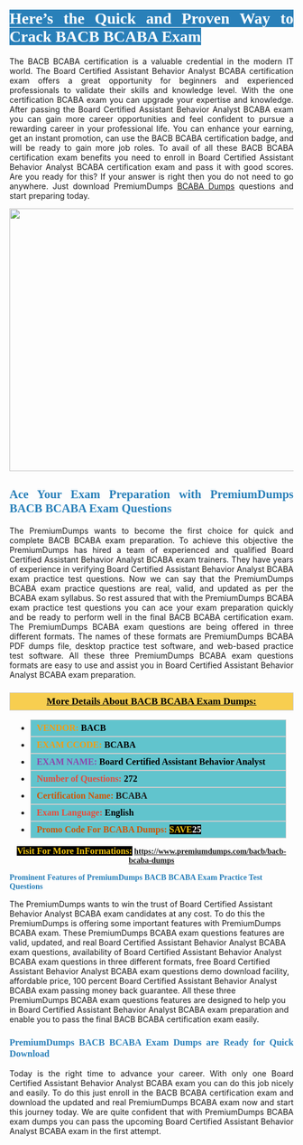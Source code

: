 <h1 style="text-align: justify;"><span style="color:#ffffff;"><span style="font-family:Georgia,serif;"><strong><span style="background-color:#2980b9;">Here’s the Quick and Proven Way to Crack BACB BCABA Exam</span></strong></span></span></h1>

<p style="text-align: justify;">The BACB BCABA certification is a valuable credential in the modern IT world. The Board Certified Assistant Behavior Analyst BCABA certification exam offers a great opportunity for beginners and experienced professionals to validate their skills and knowledge level. With the one certification BCABA exam you can upgrade your expertise and knowledge. After passing the Board Certified Assistant Behavior Analyst BCABA exam you can gain more career opportunities and feel confident to pursue a rewarding career in your professional life. You can enhance your earning, get an instant promotion, can use the BACB BCABA certification badge, and will be ready to gain more job roles. To avail of all these BACB BCABA certification exam benefits you need to enroll in Board Certified Assistant Behavior Analyst BCABA certification exam and pass it with good scores. Are you ready for this? If your answer is right then you do not need to go anywhere. Just download PremiumDumps <a href="https://www.premiumdumps.com/bacb/bacb-bcaba-dumps">BCABA Dumps</a> questions and start preparing today.</p>

<p style="text-align: center;"><a href="https://www.premiumdumps.com/bacb/bacb-bcaba-dumps"><img alt="" src="https://i.imgur.com/KJGzbJ2.jpeg" style="width: 700px; height: 465px;" /></a></p>

<h2 style="text-align: justify;"><span style="color:#2980b9;"><span style="font-family:Georgia,serif;"><strong>Ace Your Exam Preparation with PremiumDumps BACB BCABA Exam Questions</strong></span></span></h2>

<p style="text-align: justify;">The PremiumDumps wants to become the first choice for quick and complete BACB BCABA exam preparation. To achieve this objective the PremiumDumps has hired a team of experienced and qualified Board Certified Assistant Behavior Analyst BCABA exam trainers. They have years of experience in verifying Board Certified Assistant Behavior Analyst BCABA exam practice test questions. Now we can say that the PremiumDumps BCABA exam practice questions are real, valid, and updated as per the BCABA exam syllabus. So rest assured that with the PremiumDumps BCABA exam practice test questions you can ace your exam preparation quickly and be ready to perform well in the final BACB BCABA certification exam. The PremiumDumps BCABA exam questions are being offered in three different formats. The names of these formats are PremiumDumps BCABA PDF dumps file, desktop practice test software, and web-based practice test software. All these three PremiumDumps BCABA exam questions formats are easy to use and assist you in Board Certified Assistant Behavior Analyst BCABA exam preparation.</p>

<h3 style="background: #f7ce50; border: 1px solid rgb(204, 204, 204); padding: 5px 10px; text-align: center;"><span style="font-family:Georgia,serif;"><u><u><span style="color:#000000;"><span style="font-size:11pt"><span style="line-height:normal"><b><span style="font-size:13.0pt"><span cambria="">More Details About BACB BCABA Exam Dumps:</span></span></b></span></span></span></u></u></span></h3>

<ul>
	<li style="margin:0cm 10pt">
	<div style="background:#61c4cd; border: 1px solid rgb(204, 204, 204); padding: 5px 10px; text-align: justify;"><span style="font-family:Georgia,serif;"><span style="font-size:11pt"><span style="line-height:normal"><b><span style="font-size:12.0pt"><span new="" roman="" times=""><span style="color:#f39c12;">VENDOR:</span> <span style="color:#000000;">BACB</span></span></span></b></span></span></span></div>
	</li>
	<li style="margin:0cm 10pt">
	<div style="background: #61c4cd; border: 1px solid rgb(204, 204, 204); padding: 5px 10px; text-align: justify;"><span style="font-family:Georgia,serif;"><span style="font-size:11pt"><span style="line-height:normal"><b><span style="font-size:12.0pt"><span new="" roman="" times=""><span style="color:#f39c12;">EXAM CCODE:</span> <span style="color:#000000;">BCABA</span></span></span></b></span></span></span></div>
	</li>
	<li style="margin:0cm 10pt">
	<div style="background: #61c4cd; border: 1px solid rgb(204, 204, 204); padding: 5px 10px; text-align: justify;"><span style="font-family:Georgia,serif;"><span style="font-size:11pt"><span style="line-height:normal"><b><span style="font-size:12.0pt"><span new="" roman="" times=""><span style="color:#8e44ad;">EXAM NAME:</span> <span style="color:#000000;">Board Certified Assistant Behavior Analyst</span></span></span></b></span></span></span></div>
	</li>
	<li style="margin:0cm 10pt">
	<div style="background: #61c4cd; border: 1px solid rgb(204, 204, 204); padding: 5px 10px;"><span style="font-family:Georgia,serif;"><span style="font-size:11pt"><span style="line-height:normal"><b><span style="font-size:12.0pt"><span new="" roman="" times=""><span style="color:#e74c3c;">Number of Questions:</span><span style="color:#000000;"><span style="color:#f1c40f;"> </span>272</span></span></span></b></span></span></span></div>
	</li>
	<li style="margin:0cm 10pt">
	<div style="background: #61c4cd; border: 1px solid rgb(204, 204, 204); padding: 5px 10px; text-align: justify;"><span style="font-family:Georgia,serif;"><span style="font-size:11pt"><span style="line-height:normal"><b><span style="font-size:12.0pt"><span new="" roman="" times=""><span style="color:#d35400;">Certification Name:</span> BCABA</span></span></b></span></span></span></div>
	</li>
	<li style="margin:0cm 10pt">
	<div style="background: #61c4cd; border: 1px solid rgb(204, 204, 204); padding: 5px 10px; text-align: justify;"><span style="font-family:Georgia,serif;"><span style="font-size:11pt"><span style="line-height:normal"><b><span style="font-size:12.0pt"><span new="" roman="" times=""><span style="color:#e74c3c;">Exam Language:</span> <span style="color:#000000;">English</span></span></span></b></span></span></span></div>
	</li>
	<li style="margin:0cm 10pt">
	<div style="background: #61c4cd; border: 1px solid rgb(204, 204, 204); padding: 5px 10px;"><span style="font-family:Georgia,serif;"><span style="font-size:11pt"><span style="line-height:normal"><b><span style="font-size:12.0pt"><span new="" roman="" times=""><span style="color:#d35400;">Promo Code For BCABA Dumps:</span><span style="color:#f1c40f;"> <span style="background-color:#000000;">SAVE</span></span><span style="color:#ffffff;"><span style="background-color:#000000;">25</span></span></span></span></b></span></span></span></div>
	</li>
</ul>

<p style="text-align: center;"><span style="font-family:Georgia,serif;"><strong><span style="font-size:16px;"><span style="color:#f1c40f;"><span style="background-color:#000000;">Visit For More InFormations:</span></span></span> <a href="https://www.premiumdumps.com/bacb/bacb-bcaba-dumps">https://www.premiumdumps.com/bacb/bacb-bcaba-dumps</a></strong></span></p>

<p><span style="color:#2980b9;"><span style="font-family:Georgia,serif;"><strong><strong><strong>Prominent Features of PremiumDumps BACB BCABA Exam Practice Test Questions</strong></strong></strong></span></span></p>

<p>The PremiumDumps wants to win the trust of Board Certified Assistant Behavior Analyst BCABA exam candidates at any cost. To do this the PremiumDumps is offering some important features with PremiumDumps BCABA exam. These PremiumDumps BCABA exam questions features are valid, updated, and real Board Certified Assistant Behavior Analyst BCABA exam questions, availability of Board Certified Assistant Behavior Analyst BCABA exam questions in three different formats, free Board Certified Assistant Behavior Analyst BCABA exam questions demo download facility, affordable price, 100 percent Board Certified Assistant Behavior Analyst BCABA exam passing money back guarantee. All these three PremiumDumps BCABA exam questions features are designed to help you in Board Certified Assistant Behavior Analyst BCABA exam preparation and enable you to pass the final BACB BCABA certification exam easily.</p>

<h3 style="text-align: justify;"><span style="color:#2980b9;"><span style="font-family:Georgia,serif;"><strong><strong><strong>PremiumDumps BACB BCABA Exam Dumps are Ready for Quick Download</strong></strong></strong></span></span></h3>

<p style="text-align: justify;">Today is the right time to advance your career. With only one Board Certified Assistant Behavior Analyst BCABA exam you can do this job nicely and easily. To do this just enroll in the BACB BCABA certification exam and download the updated and real PremiumDumps BCABA exam now and start this journey today. We are quite confident that with PremiumDumps BCABA exam dumps you can pass the upcoming Board Certified Assistant Behavior Analyst BCABA exam in the first attempt.</p>
